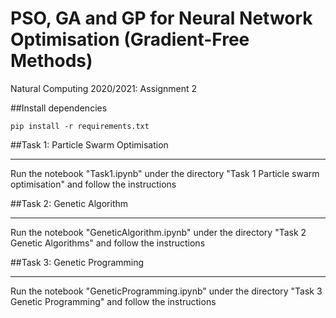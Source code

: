 # PSO, GA and GP for Neural Network Optimisation (Gradient-Free Methods)

Natural Computing 2020/2021: Assignment 2

##Install dependencies

```
pip install -r requirements.txt
```

##Task 1: Particle Swarm Optimisation

****

Run the notebook "Task1.ipynb" under the directory "Task 1 Particle swarm optimisation" and follow the instructions

##Task 2: Genetic Algorithm

****

Run the notebook "GeneticAlgorithm.ipynb" under the directory "Task 2 Genetic Algorithms" and follow the instructions

##Task 3: Genetic Programming

****

Run the notebook "GeneticProgramming.ipynb" under the directory "Task 3 Genetic Programming" and follow the instructions

